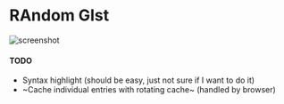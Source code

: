 # RAndom GIst

![screenshot](https://images.meain.io/dump/1614497537.png)

#### TODO

- Syntax highlight (should be easy, just not sure if I want to do it)
- ~Cache individual entries with rotating cache~ (handled by browser)
